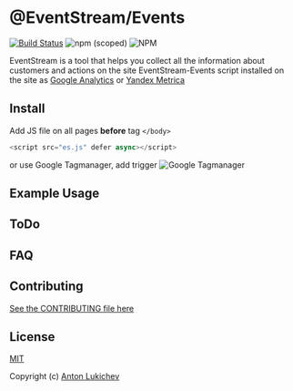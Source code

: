 # @EventStream/Events

[![Build Status](https://travis-ci.org/eventstream/events.svg?branch=master)](https://travis-ci.org/eventstream/events)
![npm (scoped)](https://img.shields.io/npm/v/@eventstream/events.svg)
![NPM](https://img.shields.io/npm/l/@eventstream/events.svg?style=flat)

EventStream is a tool that helps you collect all the information about customers and actions on the site
EventStream-Events script installed on the site as [Google Analytics](https://analytics.google.com) or [Yandex Metrica](https://metrika.yandex.ru)

## Install
Add JS file on all pages **before** tag `</body>`
```javascript
<script src="es.js" defer async></script>
```

or use Google Tagmanager, add trigger
![Google Tagmanager](http://i63.tinypic.com/23gxr3d.png)

## Example Usage


## ToDo


## FAQ


## Contributing
[See the CONTRIBUTING file here](CONTRIBUTING.md)

## License
[MIT](LICENSE) 

Copyright (c) [Anton Lukichev](https://github.com/AntonLukichev)
